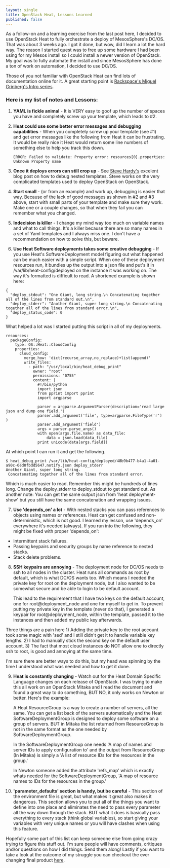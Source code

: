 ```yaml
---
layout: single
title: OpenStack Heat, Lessons Learned
published: false
---
```


As a follow-on and a learning exercise from the last post here, I decided to
use OpenStack Heat to fully orchestrate a deploy of MesosSphere's DC/OS. That
was about 3 weeks ago. I got it done, but wow, did I learn a lot the hard way.
The reason I started quest was to free up some hardware I had been using for
my Mesos install so I could install a newer version of OpenStack. My goal was
to fully automate the install and since MesosSphere has done a ton of work on
automation, I decided to use DC/OS.

Those of you not familiar with OpenStack Heat can find lots of documentation
online for it. A great starting point is
[Rackspace's Miguel Grinberg's Intro series](https://developer.rackspace.com/blog/openstack-orchestration-in-depth-part-1-introduction-to-heat/).

### Here is my list of notes and Lessons:

1. **YAML is fickle animal** - It is VERY easy to goof up the number of spaces you
   have and completely screw up your template, which leads to #2.

2. **Heat could use some better error messages and debugging capabilities** - When
   you completely screw up your template (see #1) and get error messages like
   the following from Heat it can be frustrating. It would be really nice it
   Heat would return some line numbers of something else to help you track this
   down.

   ```
   ERROR: Failed to validate: Property error: resources[0].properties: Unknown Property name
   ```

3. **Once it deploys errors can still crop up** - See
   [Steve Hardy's](http://hardysteven.blogspot.com/2015/04/debugging-tripleo-heat-templates.html)
   excelent blog post on how to debug nested templates. Steve works on the very
   complicated templates used to deploy OpenStack on OpenStack.

4. **Start small** - (or from an example) and work up, debugging is easier that way.
   Because of the lack of good messages as shown in #2 and #3 above, start with
   small parts of your template and make sure they work. Make one or a couple
   changes, so that when they fail you can remember what you changed.

5. **Indecision is killer** - I change my mind way too much on variable names and
   what to call things. It's a killer because there are so many names in a set
   of Yaml templates and I always miss one. I don't have a recommendation on
   how to solve this, but beware.

6. **Use Heat Software deployments takes some creative debugging** - If you use
   Heat's SoftwareDeployment model figuring out what happened can be much easier
   with a simple script. When one of these deployment resources run, it bundles
   up the output into a json file and put's it in /var/lib/heat-config/deployed
   on the instance it was working on.  The way it's formatted is difficult to
   read. A shortened example is shown here:

```
{
  "deploy_stdout": "One Giant, long string.\n Concatenating together all of the lines from standard out.\n",
  "deploy_stderr": "Another Giant, super long string.\n Concatenating together all of the lines from standard error.\n",
  "deploy_status_code": 0
}
```

   What helped a lot was I started putting this script in all of my deployments.

```
resources:
  packageConfig:
    type: OS::Heat::CloudConfig
    properties:
      cloud_config:
        merge_how: 'dict(recurse_array,no_replace)+list(append)'
        write_files:
          - path: "/usr/local/bin/heat_debug_print"
            owner: "root"
            permissions: "0755"
            content: |
              #!/bin/python
              import json
              from pprint import pprint
              import argparse

              parser = argparse.ArgumentParser(description='read large json and dump one field.')
              parser.add_argument('file', type=argparse.FileType('r') )
              parser.add_argument('field')
              args = parser.parse_args()
              with open(args.file.name) as data_file:
                  data = json.load(data_file)
              print unicode(data[args.field])
```

   At which point I can run it and get the following.

```
$ heat_debug_print /var/lib/heat-config/deployed/48b9b477-b4a1-4a01-a90c-0ed0fbdd5647.notify.json deploy_stderr
Another Giant, super long string.
 Concatenating together all of the lines from standard error.

```

   Which is much easier to read. Remember this might be hundreds of lines long.
   Change the deploy_stderr to deploy_stdout to get standard out. As another
   note: You can get the same output json from 'heat deployment-show' but you
   still have the same concatenation and wrapping issues.

7. **Use 'depends_on' a lot** - With nested stacks you can pass references to objects using names or references. Heat can get confused and non-deterministic, which is not good. I learned my lesson, use 'depends_on' everywhere it's needed (always). If you run into the following, they might be fixed with proper 'depends_on':
  * Intermittent stack failures.
  * Passing keypairs and security groups by name reference to nested stacks.
  * Stack delete problems.

8. **SSH keypairs are annoying** - The deployment node for DC/OS needs to ssh to all nodes in the cluster. Heat runs all commands as root by default, which is what DC/OS wants too. Which means I needed the private key for root on the deployment node, but I also wanted to be somewhat secure and be able to login to be default account.

   This lead to the requirement that I have two keys on the default account, one for root@deployment_node and one for myself to get in.  To prevent putting my private key in the template (never do that), I generated a keypair for root@deployment_node, within the template, passed it to the instances and then added my public key afterwards.

  Three things are a pain here 1) Adding the private key to the root account took some magic with 'sed' and I still didn't get it to handle variable key lengths. 2) I had to manually stick the second key on the default user account. 3) The fact that most cloud instances do NOT allow one to directly ssh to root, is good and annoying at the same time.

  I'm sure there are better ways to do this, but my head was spinning by the time I understood what was needed and how to get it done.

9. **Heat is constantly changing** - Watch out for the Heat Domain Specific Language changes on each release of OpenStack. I was trying to make this all work on an OpenStack Mitaka and I read the document and found a great way to do something, BUT NO, it only works on Newton or better.  Here's the example:

   A Heat ResourceGroup is a way to create a number of servers, all the same. You can get a list back of the servers automatically and the Heat SoftwareDeploymentGroup is designed to deploy some software on a group of servers. BUT in Mitaka the list returned from ResourceGroup is not in the same format as the one needed by SoftwareDeploymentGroup.

   In the SoftwareDeploymentGroup one needs 'A map of names and server IDs to apply configuration to' and the output from ResourceGroup (In Mitaka) is simply a 'A list of resource IDs for the resources in the group.'

   In Newton someone added the attribute 'refs_map' which is exactly whats needed for the SoftwareDeploymentGroup, 'A map of resource names to IDs for the resources in the group.'

10. **'parameter_defaults' section is handy, but be careful** - This section of the environment file is great, but what makes it great also makes it dangerous. This section allows you to put all of the things you want to define into one place and eliminates the need to pass every parameter all the way down through the stack.  BUT what it does is basically pass everything to every stack (think global variables), so start giving your variables with very unique names or you will have clashes when using this feature.

Hopefully some part of this list can keep someone else from going crazy trying to figure this stuff out. I'm sure people will have comments, critiques and/or questions on how I did things. Send them along! Lastly if you want to take a look at the outcome of my struggle you can checkout the ever changing final product [here](https://github.com/ebalduf/Heat-mesos).
